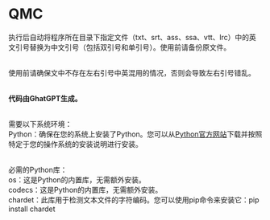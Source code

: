 ﻿# QMC

执行后自动将程序所在目录下指定文件（txt、srt、ass、ssa、vtt、lrc）中的英文引号替换为中文引号（包括双引号和单引号）。使用前请备份原文件。

</br>使用前请确保文中不存在左右引号中英混用的情况，否则会导致左右引号错乱。

</br><b>代码由GhatGPT生成。</b>

</br>需要以下系统环境：
</br>Python：确保在您的系统上安装了Python。您可以从<a href="https://www.python.org/downloads/">Python官方网站</a>下载并按照特定于您的操作系统的安装说明进行安装。

</br>必需的Python库：
</br>os：这是Python的内置库，无需额外安装。
</br>codecs：这是Python的内置库，无需额外安装。
</br>chardet：此库用于检测文本文件的字符编码。您可以使用pip命令来安装它：pip install chardet
